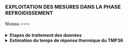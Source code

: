 ### EXPLOITATION DES MESURES DANS LA PHASE REFROIDISSEMENT

Niveau ⭐⭐⭐

<details>
     <summary><b>Etapes de traitement des données</b></summary><br>

><details>
>     <summary><b>1 Chargement du fichier dans Excel</b></summary><br>
>
> Ouvrir $Excel$ et charger le fichier $mesure\\_cooling.txt$.<br>
> Il faut pré-formater ce fichier sur les 3 aspects suivants :<br>
>
>   - Les champs du fichier sont délimités par le caractère point-virgule $;$.
>   - Le fichier contient une en-tête $Dij0; Dij1; time$.
>   - Pour la colonnes $time$, sélectionner le ***point*** en tant que **séparateur décimal**.
>
></details>
>
><details>
>     <summary><b>2 Normaliser la colonne Dij0</b></summary><br>
>
>><details>
>><summary><b>Pré traitement</b></summary><br>
>>
>>-  ( 1a ) Insérer sept lignes, en haut de feuille, pour laisser de la place pour les calculs qui suivent.
>>-  ( 1b ) Insérer une colonne $[A]$ pour laisser de la place pour les calculs qui suivent.
>>-  ( 2 ) Nommer la colonne $[E]$ par le label $Gap$. Les cellules contiendrons $Gap(t_{I}) = Dij1(t_{I}) - Dij0(t_{I})$
>>-  ( 3 ) Calculer les valeurs : Cellule $[B4] = MAX(Dij0)$ et Cellule $[B5] = MIN(Dij0)$ avec $t_{I} \in [0,0001; t_{60s}]$.
>>-  ( 4 ) En colonne $[G]$ et suivantes, calculer les distributions des valeurs de $Dij0$ comprisent entre $[MIN(Dij0),MAX(Dij0]$
>>-  ( 5 ) Nommer la colonne $[F]$ par le label $Gap\\\_glis$. Calculer la moyenne glissante tel que $\forall I \in [9, I_{Max}]$   $$F_{I} = \frac{1}{8}*\sum_{i=I}^{I+8} E_{I}$$<br>
>>- **Les formules sont résumées ci-dessous :** <br>
>>
>>![](https://github.com/Dmtmgrls/RPi_spi_mcp3002/blob/main/Documents/PICTURES/Excel_cooling_step_2_a.png)<br><br>
>>
>>- **Le résultat de ces formules est le suivant :**<br>
>>
>>![](https://github.com/Dmtmgrls/RPi_spi_mcp3002/blob/main/Documents/PICTURES/Excel_cooling_step_2_b.png)<br><br>
>> 
>>- **On constate que :**
>>   -    Les valeurs de $Dij0$ sont comprises entre **223** et **230** bits.<br>
>>      -    Les valeurs **224** et **225** sont les plus fréquentes, et elles rentrent dans la catégorie $\pm 1 bit$.<br>
>>      -    Les autres valeurs sont **_incertaines_** puisqu'en théorie $Dij0$ est **_constante_**.<br><br> 
>>- **Il faut maintenant répondre à la question :** Quelle est la valeur $DIJ0$<br>
>>   -  tel que $\forall$  $t_{I} \in [0,0001; t_{60s}]$  $Dij0(t_{I}) = DIJ0$ ?<br><br>
>></details>
>><details>
>>    <summary><b>Consolidation et courbe</b></summary><br>
>>
>>
>>- **Insérer la courbe suivante :** <br>
>>    - Abcisses : $time$
>>    - Ordonnées : $Gap$ (en bleu), $Gap\\_glis$ en rouge.<br><br>
>>
>>![](https://github.com/Dmtmgrls/RPi_spi_mcp3002/blob/main/Documents/PICTURES/Excel_cooling_step_2_c.png)<br><br>
>>
>>- **On constate que :**
>>   - La courbe correspondant au $Gap\\_glis$ montre l'effet de la moyenne glissante qui lisse ces dispersions
>>     sans pour autant masquer la forme en escalier de la courbe associée à $Gap$.<br>
>>
>>    - Dans les premières secondes du refroidissement les mesures sont aberrantes.
>>    - Si l'on fait un $Zoom$ sur ces premières secondes on obtient la courbe ci-dessous :<br>
>>
>>![](https://github.com/Dmtmgrls/RPi_spi_mcp3002/blob/main/Documents/PICTURES/Excel_cooling_step_2_cbis.png)<br><br> 
>>
>>- **On constate que :**
>>    -  La partie où  $t_{I} \in [0.0; 0.7]$ le TMP36 est encore tenu, pas de problème.
>>    -  La partie où  $t_{I} \in [0.7; 1.4]$ le TMP36 est en cours d'être relâché.
>>       Le TMP36 étant monté sur une platine de test sans soudure, tous mouvements perturbent les connexions.
>>    -  La partie où  $t_{I} \in [1.4, t_{60s}]$  le TMP36 n'est plus tenu, tout rentre dans l'ordre.<br>
>>
>>- **Il faut donc modifier la référence temporelle :**
>>   
>>    -  ( 1 ) Insérer une colonne entre les colonnes **[D]** et  **[E]**.
>>    -  ( 2 ) Affecter le nom $time_{d}$ à la colonne **[E]**
>>    -  ( 3 ) $\forall t_{I} \in [0.0001, t_{60s}]$  $E_{I} = D_{I} -  1.40023$ secondes <br>
>>    -  ( 4 ) Supprimer les lignes des mesures antérieures tel que $t_{I} \lt 1,40023$ seconde
>>    -  ( 5 ) Puisque les valeurs $Dij0 = 24$ sont les plus représentatives, nous imposons  $\forall t_{I}$ $\in [0.0000, t_{60s}]$  $B_{I} = 224$<br>
>>
>>![](https://github.com/Dmtmgrls/RPi_spi_mcp3002/blob/main/Documents/PICTURES/Excel_cooling_step_2_d.png)<br><br> 
>>
>></details>
></details>
>
><details>
>    <summary><b>3 Mise en oeuvre du model</b></summary><br>
>
>><details>
>>    <summary><b>Ajout de la formule mathématique du model.</b></summary><br>
>>
>>- ( 1 ) Ecrire respectivement dans les cellules ***H3, H4, H5*** les labels  $\tau$, $\epsilon$ , $Gap\\\_glis\\\_Max$ <br>
>>- ( 2 ) Nommer respectivement les cellules ***I3, I4, I5*** par __"Tau", "Epsilon" , "Gap_glis_Max"__ <br>
>>- ( 2bis ) Écrire respectivement les cellules ***I3, I4, I5*** les valeurs  __10, 1 , 24__ <br>
>>- ( 3 ) Donner à la cellule ***H8*** le titre _"model"_.
>>- ( 3bis ) Les cellules $H_{k}$ continnent la formule  $=Gap\\\_glis\\\_Max * EXP(- E_{k} / (Tau))$<br><br>
>>
>>- **Ci-dessous les formules, et le résultat de ces formules :**     
>>
>>![](https://github.com/Dmtmgrls/RPi_spi_mcp3002/blob/main/Documents/PICTURES/Excel_cooling_step_2_e.png)<br><br>
>>
>>
>>![](https://github.com/Dmtmgrls/RPi_spi_mcp3002/blob/main/Documents/PICTURES/Excel_cooling_step_2_ebis.png)<br><br>
>>
>></details>
>>
>><details>
>>    <summary><b>Ajout des calculs des moindres carrés</b></summary><br>
>>
>> Le principe est de minimiser la ***sommes des carrés des écart*** entre le _model_ et _la moyenne glissante_.<br>
>> C'est à dire minimiser l'erreur en faisant varier la valeur de $\tau$ :
>>
>> Pour simplifier la recherche manuelle de la valeur optimale de $\tau$ nous calculons l'effet de la variation de $\tau$ d'une valeur de $\pm\epsilon$:
>>- $K_{d} = model(time_{d}, \tau -\epsilon)) - Gap\\\_glis(time_{d})$
>>- $L_{d} = model(time_{d}, \tau )) - Gap\\\_glis(time_{d})$
>>- $M_{d} = model(time_{d}, \tau +\epsilon)) - Gap\\\_glis(time_{d})$
>>
>> $$erreur_{minimale} = \sum_{d=0}^{N} (model(time_{d}, \tau_{optimale})) - Gap\\\_glis(time_{d}))^{2}$$
>> 

>>- **Les formules à placer dans les cellules sont celles-ci :**
>>
>>- Pour $i \in [9, N]$<br>
>>
>>    -   Cellule **[Ki]** contient la formules Excel : $=(Gi-Gap\\_glis\\_Max*exp(-Ei/(Tau-Epsilon)))^2$
>>    -   Cellule **[Li]** contient la formules Excel : $=(Gi--Gap\\_glis\\_Max*exp(-Ei/Tau))^2$
>>    -   Cellule **[Mi]** contient la formules Excel : $=(Gi-Gap\\_glis\\_Max*exp(-Ei/(Tau+Epsilon)))^2$
>>
>>- Pour les cellules **[K7], [L7], [M7]**, on calcul la somme des carrés.<br>
>>
>>    -   Cellule **[K7]** contient la formules Excel : $=SOMME(K7:K_{N})$
>>    -   Cellule **[L7]** contient la formules Excel : $=SOMME(L7:L_{N})$
>>    -   Cellule **[M7]** contient la formules Excel : $=SOMME(M7:M_{N})$
>>
>>
>>- **De façon à aboutir à ceci du point de vue des formules :** 
>>
>>![](https://github.com/Dmtmgrls/RPi_spi_mcp3002/blob/main/Documents/PICTURES/Excel_cooling_step_2_f.png)<br><br>
>>
>>
>>- **De façon à aboutir à ceci du point de vue des résultats :** 
>>
>>![](https://github.com/Dmtmgrls/RPi_spi_mcp3002/blob/main/Documents/PICTURES/Excel_cooling_step_2_fbis.png)<br><br>
>>
>></details>
></details>
>
</details>
<details>
    <summary><b>Estimation du temps de réponse thermique du TMP36</b></summary><br>

><details>
>    <summary><b>Méthode d'estimation</b></summary><br>
>
>- Estimation initiale :
>    - Le temps de mesure est de 60 secondes, prenons arbitrairement $\tau = 10 \pm5 secondes$<br><br>
>![](https://github.com/Dmtmgrls/RPi_spi_mcp3002/blob/main/Documents/PICTURES/Excel_cooling_step_2_g1.png)<br><br>
>
>- Estimation suivante : 
>    - Le résultat précédent nous indique que $\tau_{optimal}$ est **> 15 s**. Prenons arbitrairement $\tau = 20 \pm4 s$<br><br>
>![](https://github.com/Dmtmgrls/RPi_spi_mcp3002/blob/main/Documents/PICTURES/Excel_cooling_step_2_g2.png)<br><br>
>
>- Estimation suivante : 
>    -  Le résultat précédent nous indique que $\tau_{optimal}$ est **> 24 s**. Prenons arbitrairement $\tau = 25 \pm0.5 s$<br><br>
>![](https://github.com/Dmtmgrls/RPi_spi_mcp3002/blob/main/Documents/PICTURES/Excel_cooling_step_2_g3.png)<br><br>
>
>- Estimation suivante :
>    -  Le résultat précédent nous indique que $\tau_{optimal}$ est entre **3.5 et 4 s**. Prenons arbitrairements $\tau = 3.8 \pm0.1 s$<br>
>       Et ainsi de suite jusqu'à ce que l'on estime que la précision est suffisante.<br><br>
>       
>- Ainsi, on trouve que $\tau_{optimal}$ s'approche de la valeur $3,6809$ soit plus raisonablement $3.7 \pm 0.01$<br><br>
>
>![](https://github.com/Dmtmgrls/RPi_spi_mcp3002/blob/main/Documents/PICTURES/Excel_cooling_step_2_g4.png)<br>
>      
></details>
>
><details>
>    <summary><b>Résultat graphique</b></summary><br>
>
>-  En bleu la courbe de $Gap(t_{d})$ correspondant aux mesures de la digitalisation.<br><br>
>-  En rouge la courbe de la moyenne glissante des mesures qui permet de lisser les abérrations de mesures.<br><br>
>-  En vert la courbe de modélisation d'équation $Gap_{model}(t_{d}) = Gap\\\_glis\\\_Max*(1-\exp(-\frac{t_{d}}{\tau}))$ avec $Gap\\\_glis\\\_Max = 26 bits$<br><br>
>-  le carré noir représente le point modélisé correspondant au temps de réponse du TMP36 en monté en température.<br><br>
>   Ce point est obtenu pour $t_{d} = \tau$ c'est à dire $Gap_{model}(\tau) = Gap\\\_glis\\\_Max*(1-\exp(-1)) = 26*0.632 = 16.4 bits$<br><br>
> 
>![](https://github.com/Dmtmgrls/RPi_spi_mcp3002/blob/main/Documents/PICTURES/Excel_warm_up_step_4_h5.png)<br>
>
</details>
